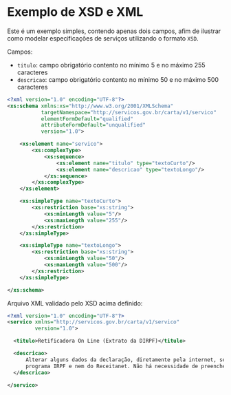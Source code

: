# Exemplo de XSD e XML

Este é um exemplo simples, contendo apenas dois campos, afim de ilustrar como modelar
especificações de serviços utilizando o formato ```XSD```.

Campos:
- `titulo`: campo obrigatório contento no mínimo 5 e no máximo 255 caracteres
- `descricao`: campo obrigatório contento no mínimo 50 e no máximo 500 caracteres

```xml
<?xml version="1.0" encoding="UTF-8"?>
<xs:schema xmlns:xs="http://www.w3.org/2001/XMLSchema"
           targetNamespace="http://servicos.gov.br/carta/v1/servico"
           elementFormDefault="qualified"
           attributeFormDefault="unqualified"
           version="1.0">

    <xs:element name="servico">
        <xs:complexType>
            <xs:sequence>
                <xs:element name="titulo" type="textoCurto"/>
                <xs:element name="descricao" type="textoLongo"/>
            </xs:sequence>
        </xs:complexType>
    </xs:element>

    <xs:simpleType name="textoCurto">
        <xs:restriction base="xs:string">
            <xs:minLength value="5"/>
            <xs:maxLength value="255"/>
        </xs:restriction>
    </xs:simpleType>

    <xs:simpleType name="textoLongo">
        <xs:restriction base="xs:string">
            <xs:minLength value="50"/>
            <xs:maxLength value="500"/>
        </xs:restriction>
    </xs:simpleType>

</xs:schema>
```

Arquivo XML validado pelo XSD acima definido:

```xml
<?xml version="1.0" encoding="UTF-8"?>
<servico xmlns="http://servicos.gov.br/carta/v1/servico"
         version="1.0">

  <titulo>Retificadora On Line (Extrato da DIRPF)</titulo>

  <descricao>
      Alterar alguns dados da declaração, diretamente pela internet, sem a utilização do
      programa IRPF e nem do Receitanet. Não há necessidade de preencher novamente os dados que não serão alterados.
  </descricao>

</servico>
```
